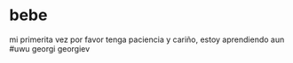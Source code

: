 # bebe
mi primerita vez
por favor tenga paciencia y cariño, estoy aprendiendo aun #uwu
georgi georgiev 